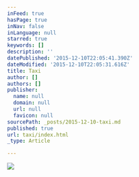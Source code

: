 ```yaml
---
inFeed: true
hasPage: true
inNav: false
inLanguage: null
starred: true
keywords: []
description: ''
datePublished: '2015-12-10T22:05:41.390Z'
dateModified: '2015-12-10T22:05:31.616Z'
title: Taxi
author: []
authors: []
publisher:
  name: null
  domain: null
  url: null
  favicon: null
sourcePath: _posts/2015-12-10-taxi.md
published: true
url: taxi/index.html
_type: Article

---
```

![](https://the-grid-user-content.s3-us-west-2.amazonaws.com/1775d315-8869-455f-a40b-66b2b0fa5f9c.jpg)